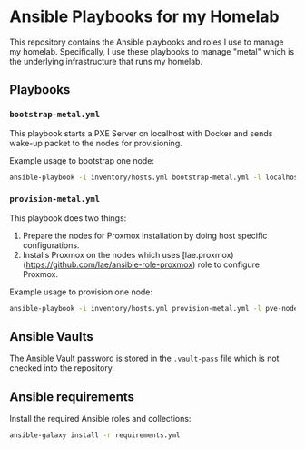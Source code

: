 # Ansible Playbooks for my Homelab

This repository contains the Ansible playbooks and roles I use to manage my homelab.
Specifically, I use these playbooks to manage "metal" which is the underlying infrastructure that runs my homelab.

## Playbooks

### `bootstrap-metal.yml`

This playbook starts a PXE Server on localhost with Docker and sends wake-up packet to the nodes for provisioning.

Example usage to bootstrap one node:

```bash
ansible-playbook -i inventory/hosts.yml bootstrap-metal.yml -l localhost,pve-node-04
```

### `provision-metal.yml`

This playbook does two things:

1. Prepare the nodes for Proxmox installation by doing host specific configurations.
2. Installs Proxmox on the nodes which uses [lae.proxmox)(https://github.com/lae/ansible-role-proxmox) role to configure Proxmox.

Example usage to provision one node:

```bash
ansible-playbook -i inventory/hosts.yml provision-metal.yml -l pve-node-01
```

## Ansible Vaults

The Ansible Vault password is stored in the `.vault-pass` file which is not checked into the repository.

## Ansible requirements

Install the required Ansible roles and collections:

```bash
ansible-galaxy install -r requirements.yml
```
